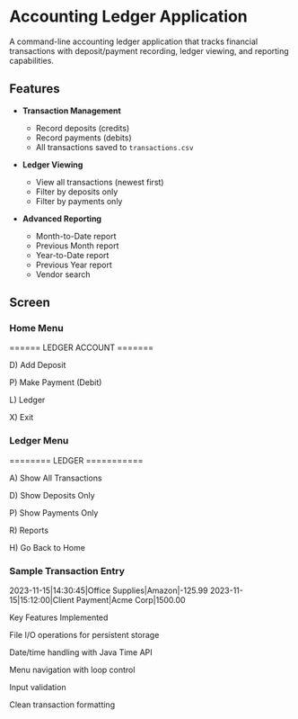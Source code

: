 # Accounting Ledger Application

A command-line accounting ledger application that tracks financial transactions with deposit/payment recording, ledger viewing, and reporting capabilities.

## Features

- **Transaction Management**
  - Record deposits (credits)
  - Record payments (debits)
  - All transactions saved to `transactions.csv`

- **Ledger Viewing**
  - View all transactions (newest first)
  - Filter by deposits only
  - Filter by payments only

- **Advanced Reporting**
  - Month-to-Date report
  - Previous Month report
  - Year-to-Date report
  - Previous Year report
  - Vendor search

## Screen

### Home Menu
====== LEDGER ACCOUNT =======


D) Add Deposit

P) Make Payment (Debit)

L) Ledger

X) Exit


### Ledger Menu
======== LEDGER ===========


A) Show All Transactions

D) Show Deposits Only

P) Show Payments Only

R) Reports

H) Go Back to Home


### Sample Transaction Entry
2023-11-15|14:30:45|Office Supplies|Amazon|-125.99
2023-11-15|15:12:00|Client Payment|Acme Corp|1500.00



Key Features Implemented


File I/O operations for persistent storage

Date/time handling with Java Time API

Menu navigation with loop control

Input validation

Clean transaction formatting
